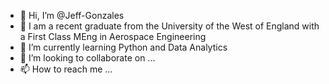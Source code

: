 - 👋 Hi, I’m @Jeff-Gonzales
- 👀 I am a recent graduate from the University of the West of England with a First Class MEng in Aerospace Engineering
- 🌱 I’m currently learning Python and Data Analytics
- 💞️ I’m looking to collaborate on ...
- 📫 How to reach me ...

<!---
Jeff-Gonzales/Jeff-Gonzales is a ✨ special ✨ repository because its `README.md` (this file) appears on your GitHub profile.
You can click the Preview link to take a look at your changes.
--->

